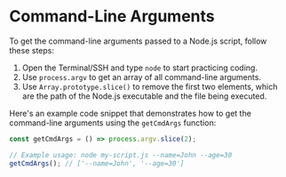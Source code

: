 # Command-Line Arguments

To get the command-line arguments passed to a Node.js script, follow these steps:

1. Open the Terminal/SSH and type `node` to start practicing coding.
2. Use `process.argv` to get an array of all command-line arguments.
3. Use `Array.prototype.slice()` to remove the first two elements, which are the path of the Node.js executable and the file being executed.

Here's an example code snippet that demonstrates how to get the command-line arguments using the `getCmdArgs` function:

```js
const getCmdArgs = () => process.argv.slice(2);

// Example usage: node my-script.js --name=John --age=30
getCmdArgs(); // ['--name=John', '--age=30']
```
